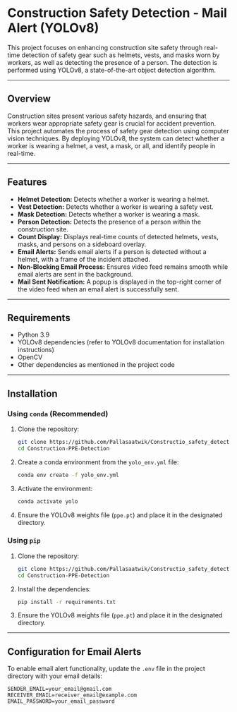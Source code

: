 # Construction Safety Detection - Mail Alert (YOLOv8)

This project focuses on enhancing construction site safety through real-time detection of safety gear such as helmets, vests, and masks worn by workers, as well as detecting the presence of a person. The detection is performed using YOLOv8, a state-of-the-art object detection algorithm.

---

## Overview

Construction sites present various safety hazards, and ensuring that workers wear appropriate safety gear is crucial for accident prevention. This project automates the process of safety gear detection using computer vision techniques. By deploying YOLOv8, the system can detect whether a worker is wearing a helmet, a vest, a mask, or all, and identify people in real-time.

---

## Features

- **Helmet Detection:** Detects whether a worker is wearing a helmet.
- **Vest Detection:** Detects whether a worker is wearing a safety vest.
- **Mask Detection:** Detects whether a worker is wearing a mask.
- **Person Detection:** Detects the presence of a person within the construction site.
- **Count Display:** Displays real-time counts of detected helmets, vests, masks, and persons on a sideboard overlay.
- **Email Alerts:** Sends email alerts if a person is detected without a helmet, with a frame of the incident attached.
- **Non-Blocking Email Process:** Ensures video feed remains smooth while email alerts are sent in the background.
- **Mail Sent Notification:** A popup is displayed in the top-right corner of the video feed when an email alert is successfully sent.

---

## Requirements

- Python 3.9
- YOLOv8 dependencies (refer to YOLOv8 documentation for installation instructions)
- OpenCV
- Other dependencies as mentioned in the project code

---

## Installation

### Using `conda` (Recommended)

1. Clone the repository:

    ```bash
    git clone https://github.com/Pallasaatwik/Constructio_safety_detection_yolo.git
    cd Construction-PPE-Detection
    ```

2. Create a conda environment from the `yolo_env.yml` file:

    ```bash
    conda env create -f yolo_env.yml
    ```

3. Activate the environment:

    ```bash
    conda activate yolo
    ```

4. Ensure the YOLOv8 weights file (`ppe.pt`) and place it in the designated directory.

### Using `pip`

1. Clone the repository:

    ```bash
    git clone https://github.com/Pallasaatwik/Constructio_safety_detection_yolo.git
    cd Construction-PPE-Detection
    ```

2. Install the dependencies:

    ```bash
    pip install -r requirements.txt
    ```

3. Ensure the YOLOv8 weights file (`ppe.pt`) and place it in the designated directory.

---

## Configuration for Email Alerts

To enable email alert functionality, update the `.env` file in the project directory with your email details:

```text
SENDER_EMAIL=your_email@gmail.com
RECEIVER_EMAIL=receiver_email@example.com
EMAIL_PASSWORD=your_email_password
